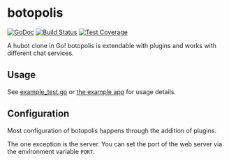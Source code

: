 # botopolis

[![GoDoc](https://godoc.org/github.com/botopolis/bot?status.svg)](https://godoc.org/github.com/botopolis/bot) [![Build Status](https://travis-ci.org/botopolis/bot.svg?branch=master)](https://travis-ci.org/botopolis/bot) [![Test Coverage](https://api.codeclimate.com/v1/badges/b7acc61121363e7405a3/test_coverage)](https://codeclimate.com/github/botopolis/bot/test_coverage)

A hubot clone in Go! botopolis is extendable with plugins and works with different
chat services.

## Usage

See [example_test.go](./example_test.go) or [the example app](./example/) for usage details.

## Configuration

Most configuration of botopolis happens through the addition of plugins.

The one exception is the server. You can set the port of the web server via the
environment variable `PORT`.
